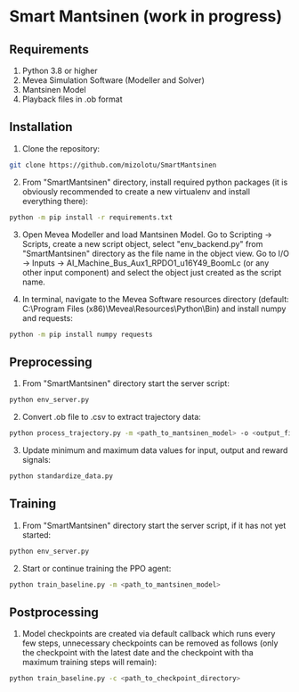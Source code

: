 # Smart Mantsinen (work in progress)

## Requirements

1. Python 3.8 or higher
2. Mevea Simulation Software (Modeller and Solver)
3. Mantsinen Model
4. Playback files in .ob format

## Installation

1. Clone the repository:
```bash
git clone https://github.com/mizolotu/SmartMantsinen
```

2. From "SmartMantsinen" directory, install required python packages (it is obviously recommended to create a new virtualenv and install everything there):
```bash
python -m pip install -r requirements.txt
```

3. Open Mevea Modeller and load Mantsinen Model. Go to Scripting -> Scripts, create a new script object, select "env_backend.py" from "SmartMantsinen" directory as the file name in the object view. Go to I/O -> Inputs -> AI_Machine_Bus_Aux1_RPDO1_u16Y49_BoomLc (or any other input component) and select the object just created as the script name. 

4. In terminal, navigate to the Mevea Software resources directory (default: C:\Program Files (x86)\Mevea\Resources\Python\Bin) and install numpy and requests:
```bash
python -m pip install numpy requests
```

## Preprocessing

1. From "SmartMantsinen" directory start the server script: 
```bash
python env_server.py
```
2. Convert .ob file to .csv to extract trajectory data:
```bash
python process_trajectory.py -m <path_to_mantsinen_model> -o <output_file>
```
3. Update minimum and maximum data values for input, output and reward signals:
```bash
python standardize_data.py
```

## Training

1. From "SmartMantsinen" directory start the server script, if it has not yet started: 
```bash
python env_server.py
```

2. Start or continue training the PPO agent:

```bash
python train_baseline.py -m <path_to_mantsinen_model> 
```

## Postprocessing

1. Model checkpoints are created via default callback which runs every few steps, unnecessary checkpoints can be removed as follows (only the checkpoint with the latest date and the checkpoint with tha maximum training steps will remain):

```bash
python train_baseline.py -c <path_to_checkpoint_directory> 
```


